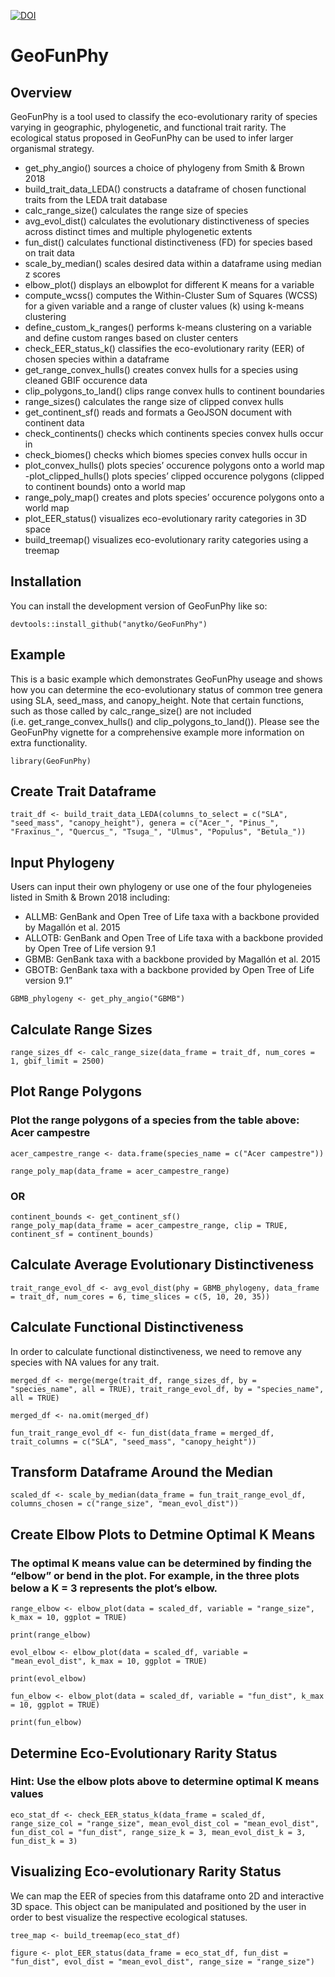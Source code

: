 <!-- README.md is generated from README.Rmd. Please edit that file -->

[![DOI](https://zenodo.org/badge/DOI/10.5281/zenodo.13845718.svg)](https://doi.org/10.5281/zenodo.13845718)

# GeoFunPhy

<!-- badges: start -->
<!-- badges: end -->

## Overview

GeoFunPhy is a tool used to classify the eco-evolutionary rarity of
species varying in geographic, phylogenetic, and functional trait
rarity. The ecological status proposed in GeoFunPhy can be used to infer
larger organismal strategy.

-   get\_phy\_angio() sources a choice of phylogeny from Smith & Brown
    2018
-   build\_trait\_data\_LEDA() constructs a dataframe of chosen
    functional traits from the LEDA trait database
-   calc\_range\_size() calculates the range size of species
-   avg\_evol\_dist() calculates the evolutionary distinctiveness of
    species across distinct times and multiple phylogenetic extents
-   fun\_dist() calculates functional distinctiveness (FD) for species
    based on trait data
-   scale\_by\_median() scales desired data within a dataframe using
    median z scores
-   elbow\_plot() displays an elbowplot for different K means for a
    variable
-   compute\_wcss() computes the Within-Cluster Sum of Squares (WCSS)
    for a given variable and a range of cluster values (k) using k-means
    clustering
-   define\_custom\_k\_ranges() performs k-means clustering on a
    variable and define custom ranges based on cluster centers
-   check\_EER\_status\_k() classifies the eco-evolutionary rarity (EER)
    of chosen species within a dataframe
-   get\_range\_convex\_hulls() creates convex hulls for a species using
    cleaned GBIF occurence data
-   clip\_polygons\_to\_land() clips range convex hulls to continent
    boundaries
-   range\_sizes() calculates the range size of clipped convex hulls
-   get\_continent\_sf() reads and formats a GeoJSON document with
    continent data
-   check\_continents() checks which continents species convex hulls
    occur in
-   check\_biomes() checks which biomes species convex hulls occur in
-   plot\_convex\_hulls() plots species’ occurence polygons onto a world
    map -plot\_clipped\_hulls() plots species’ clipped occurence
    polygons (clipped to continent bounds) onto a world map
-   range\_poly\_map() creates and plots species’ occurence polygons
    onto a world map
-   plot\_EER\_status() visualizes eco-evolutionary rarity categories in
    3D space
-   build\_treemap() visualizes eco-evolutionary rarity categories using
    a treemap

## Installation

You can install the development version of GeoFunPhy like so:

    devtools::install_github("anytko/GeoFunPhy")

## Example

This is a basic example which demonstrates GeoFunPhy useage and shows
how you can determine the eco-evolutionary status of common tree genera
using SLA, seed\_mass, and canopy\_height. Note that certain functions,
such as those called by calc\_range\_size() are not included
(i.e. get\_range\_convex\_hulls() and clip\_polygons\_to\_land()).
Please see the GeoFunPhy vignette for a comprehensive example more
information on extra functionality.

    library(GeoFunPhy)

## Create Trait Dataframe

    trait_df <- build_trait_data_LEDA(columns_to_select = c("SLA", "seed_mass", "canopy_height"), genera = c("Acer_", "Pinus_", "Fraxinus_", "Quercus_", "Tsuga_", "Ulmus", "Populus", "Betula_"))

## Input Phylogeny

Users can input their own phylogeny or use one of the four phylogeneies
listed in Smith & Brown 2018 including:

-   ALLMB: GenBank and Open Tree of Life taxa with a backbone provided
    by Magallón et al. 2015
-   ALLOTB: GenBank and Open Tree of Life taxa with a backbone provided
    by Open Tree of Life version 9.1
-   GBMB: GenBank taxa with a backbone provided by Magallón et al. 2015
-   GBOTB: GenBank taxa with a backbone provided by Open Tree of Life
    version 9.1”

<!-- -->

    GBMB_phylogeny <- get_phy_angio("GBMB")

## Calculate Range Sizes

    range_sizes_df <- calc_range_size(data_frame = trait_df, num_cores = 1, gbif_limit = 2500)

## Plot Range Polygons

### Plot the range polygons of a species from the table above: Acer campestre

    acer_campestre_range <- data.frame(species_name = c("Acer campestre"))

    range_poly_map(data_frame = acer_campestre_range)

### OR

    continent_bounds <- get_continent_sf()
    range_poly_map(data_frame = acer_campestre_range, clip = TRUE, continent_sf = continent_bounds)

## Calculate Average Evolutionary Distinctiveness

    trait_range_evol_df <- avg_evol_dist(phy = GBMB_phylogeny, data_frame = trait_df, num_cores = 6, time_slices = c(5, 10, 20, 35))

## Calculate Functional Distinctiveness

In order to calculate functional distinctiveness, we need to remove any
species with NA values for any trait.

    merged_df <- merge(merge(trait_df, range_sizes_df, by = "species_name", all = TRUE), trait_range_evol_df, by = "species_name", all = TRUE)

    merged_df <- na.omit(merged_df)

    fun_trait_range_evol_df <- fun_dist(data_frame = merged_df, trait_columns = c("SLA", "seed_mass", "canopy_height"))

## Transform Dataframe Around the Median

    scaled_df <- scale_by_median(data_frame = fun_trait_range_evol_df, columns_chosen = c("range_size", "mean_evol_dist"))

## Create Elbow Plots to Detmine Optimal K Means

### The optimal K means value can be determined by finding the “elbow” or bend in the plot. For example, in the three plots below a K = 3 represents the plot’s elbow.

    range_elbow <- elbow_plot(data = scaled_df, variable = "range_size", k_max = 10, ggplot = TRUE)

    print(range_elbow)

    evol_elbow <- elbow_plot(data = scaled_df, variable = "mean_evol_dist", k_max = 10, ggplot = TRUE)

    print(evol_elbow)

    fun_elbow <- elbow_plot(data = scaled_df, variable = "fun_dist", k_max = 10, ggplot = TRUE)

    print(fun_elbow)

## Determine Eco-Evolutionary Rarity Status

### Hint: Use the elbow plots above to determine optimal K means values

    eco_stat_df <- check_EER_status_k(data_frame = scaled_df, range_size_col = "range_size", mean_evol_dist_col = "mean_evol_dist", fun_dist_col = "fun_dist", range_size_k = 3, mean_evol_dist_k = 3, fun_dist_k = 3)

## Visualizing Eco-evolutionary Rarity Status

We can map the EER of species from this dataframe onto 2D and
interactive 3D space. This object can be manipulated and positioned by
the user in order to best visualize the respective ecological statuses.

    tree_map <- build_treemap(eco_stat_df)

    figure <- plot_EER_status(data_frame = eco_stat_df, fun_dist = "fun_dist", evol_dist = "mean_evol_dist", range_size = "range_size")
